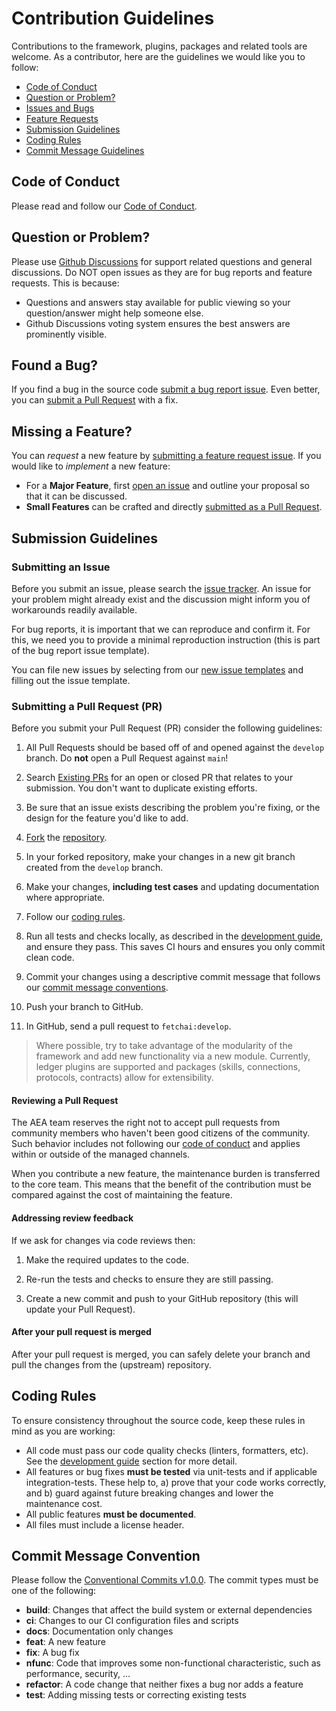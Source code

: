 # Contribution Guidelines

Contributions to the framework, plugins, packages and related tools are welcome. As a contributor, here are the guidelines we would like you to follow:

- [Code of Conduct](#coc)
- [Question or Problem?](#question)
- [Issues and Bugs](#issue)
- [Feature Requests](#feature)
- [Submission Guidelines](#submit)
- [Coding Rules](#rules)
- [Commit Message Guidelines](#commit)

## <a name="coc"></a> Code of Conduct

Please read and follow our [Code of Conduct][coc].

## <a name="question"></a> Question or Problem?

Please use [Github Discussions][ghdiscussion] for support related questions and general discussions. Do NOT open issues as they are for bug reports and feature requests. This is because:

- Questions and answers stay available for public viewing so your question/answer might help someone else.
- Github Discussions voting system ensures the best answers are prominently visible.

## <a name="issue"></a> Found a Bug?

If you find a bug in the source code [submit a bug report issue](#submit-issue).
Even better, you can [submit a Pull Request](#submit-pr) with a fix.

## <a name="feature"></a> Missing a Feature?
You can *request* a new feature by [submitting a feature request issue](#submit-issue).
If you would like to *implement* a new feature:

* For a **Major Feature**, first [open an issue](#submit-issue) and outline your proposal so that it can be discussed.
* **Small Features** can be crafted and directly [submitted as a Pull Request](#submit-pr).

## <a name="submit"></a> Submission Guidelines

### <a name="submit-issue"></a> Submitting an Issue

Before you submit an issue, please search the [issue tracker][issues]. An issue for your problem might already exist and the discussion might inform you of workarounds readily available.

For bug reports, it is important that we can reproduce and confirm it. For this, we need you to provide a minimal reproduction instruction (this is part of the bug report issue template).

You can file new issues by selecting from our [new issue templates][new-issue] and filling out the issue template.

### <a name="submit-pr"></a> Submitting a Pull Request (PR)

Before you submit your Pull Request (PR) consider the following guidelines:

1. All Pull Requests should be based off of and opened against the `develop` branch. Do **not** open a Pull Request against `main`!

2. Search [Existing PRs][prs] for an open or closed PR that relates to your submission.
   You don't want to duplicate existing efforts.

3. Be sure that an issue exists describing the problem you're fixing, or the design for the feature you'd like to add.

4. [Fork](https://docs.github.com/en/github/getting-started-with-github/fork-a-repo) the [repository][github].

5. In your forked repository, make your changes in a new git branch created from the `develop` branch.

6. Make your changes, **including test cases** and updating documentation where appropriate.

7. Follow our [coding rules](#rules).

8. Run all tests and checks locally, as described in the [development guide][developing], and ensure they pass. This saves CI hours and ensures you only commit clean code.

9. Commit your changes using a descriptive commit message that follows our [commit message conventions](#commit).

10. Push your branch to GitHub.

11. In GitHub, send a pull request to `fetchai:develop`.

> Where possible, try to take advantage of the modularity of the framework and add new functionality via a new module. Currently, ledger plugins are supported and packages (skills, connections, protocols, contracts) allow for extensibility.

#### Reviewing a Pull Request

The AEA team reserves the right not to accept pull requests from community members who haven't been good citizens of the community. Such behavior includes not following our [code of conduct][coc] and applies within or outside of the managed channels.

When you contribute a new feature, the maintenance burden is transferred to the core team. This means that the benefit of the contribution must be compared against the cost of maintaining the feature.

#### Addressing review feedback

If we ask for changes via code reviews then:

1. Make the required updates to the code.

2. Re-run the tests and checks to ensure they are still passing.

3. Create a new commit and push to your GitHub repository (this will update your Pull Request).

#### After your pull request is merged

After your pull request is merged, you can safely delete your branch and pull the changes from the (upstream) repository.

## <a name="rules"></a> Coding Rules
To ensure consistency throughout the source code, keep these rules in mind as you are working:

* All code must pass our code quality checks (linters, formatters, etc). See the [development guide][developing] section for more detail.
* All features or bug fixes **must be tested** via unit-tests and if applicable integration-tests. These help to, a) prove that your code works correctly, and b) guard against future breaking changes and lower the maintenance cost.
* All public features **must be documented**.
* All files must include a license header.

## <a name="commit"></a> Commit Message Convention

Please follow the [Conventional Commits v1.0.0][convcommit]. The commit types must be one of the following:

* **build**: Changes that affect the build system or external dependencies
* **ci**: Changes to our CI configuration files and scripts
* **docs**: Documentation only changes
* **feat**: A new feature
* **fix**: A bug fix
* **nfunc**: Code that improves some non-functional characteristic, such as performance, security, ...
* **refactor**: A code change that neither fixes a bug nor adds a feature
* **test**: Adding missing tests or correcting existing tests

[coc]: https://github.com/fetchai/agents-aea/blob/main/CODE_OF_CONDUCT.md
[developing]: https://github.com/fetchai/agents-aea/blob/main/DEVELOPING.md
[ghdiscussion]: https://github.com/fetchai/agents-aea/discussions
[issues]: https://github.com/fetchai/agents-aea/issues
[new-issue]: https://github.com/fetchai/agents-aea/issues/new/choose
[prs]: https://github.com/fetchai/agents-aea/pulls
[convcommit]: https://www.conventionalcommits.org/en/v1.0.0/
[github]: https://github.com/fetchai/agents-aea